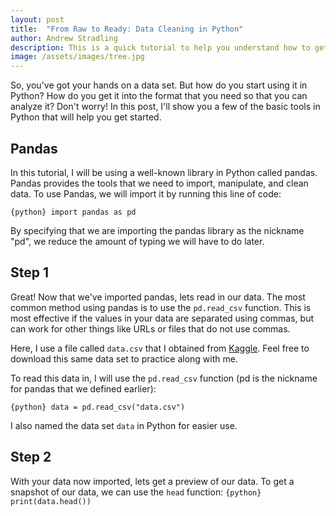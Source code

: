 ```yaml
---
layout: post
title:  "From Raw to Ready: Data Cleaning in Python"
author: Andrew Stradling
description: This is a quick tutorial to help you understand how to get set up for data analysis in Python. 
image: /assets/images/tree.jpg
--- 
```


So, you've got your hands on a data set. But how do you start using it in Python? How do you get it into the format that you need so that you can analyze it? Don't worry! In this post, I'll show you a few of the basic tools in Python that will help you get started. 

## Pandas
In this tutorial, I will be using a well-known library in Python called pandas. Pandas provides the tools that we need to import, manipulate, and clean data. To use Pandas, we will import it by running this line of code: 

```{python} import pandas as pd```

By specifying that we are importing the pandas library as the nickname "pd", we reduce the amount of typing we will have to do later. 

## Step 1 

Great! Now that we've imported pandas, lets read in our data. The most common method using pandas is to use the `pd.read_csv` function. This is most effective if the values in your data are separated using commas, but can work for other things like URLs or files that do not use commas. 

Here, I use a file called `data.csv` that I obtained from <a href="https://www.kaggle.com/datasets/themrityunjaypathak/pandas-practice-dataset?resource=download" target="_blank">Kaggle</a>. Feel free to download this same data set to practice along with me. 

To read this data in, I will use the `pd.read_csv` function (pd is the nickname for pandas that we defined earlier):

```{python} data = pd.read_csv("data.csv")```

I also named the data set `data` in Python for easier use. 

## Step 2
With your data now imported, lets get a preview of our data. To get a snapshot of our data, we can use the `head` function:
```{python} print(data.head())```